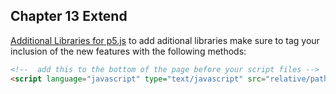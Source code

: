 ## Chapter 13 Extend

[Additional Libraries for p5.js](http://p5js.org/libraries)
to add aditional libraries make sure to tag your inclusion of the new features with the following 
methods:

```html
<!--  add this to the bottom of the page before your script files -->
<script language="javascript" type="text/javascript" src="relative/path/to/p5.LibraryName.js"></script>
```